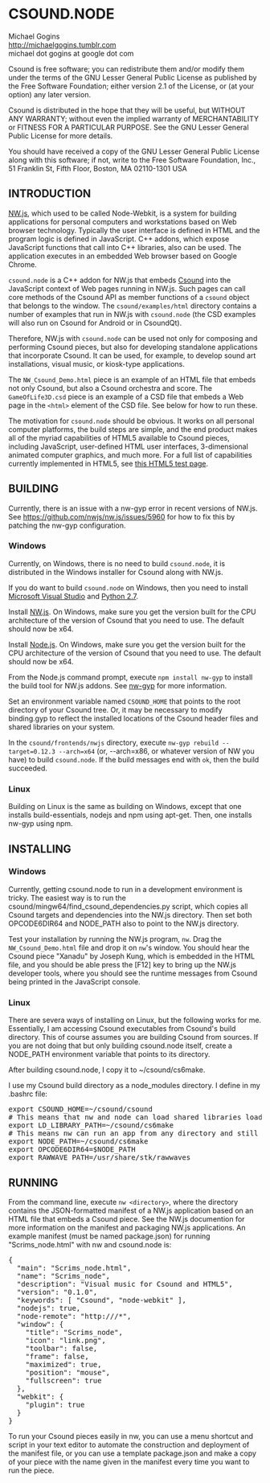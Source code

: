# CSOUND.NODE

Michael Gogins<br>
http://michaelgogins.tumblr.com<br>
michael dot gogins at google dot com

Csound is free software; you can redistribute them
and/or modify them under the terms of the GNU Lesser General Public
License as published by the Free Software Foundation; either
version 2.1 of the License, or (at your option) any later version.

Csound is distributed in the hope that they will be useful,
but WITHOUT ANY WARRANTY; without even the implied warranty of
MERCHANTABILITY or FITNESS FOR A PARTICULAR PURPOSE.  See the
GNU Lesser General Public License for more details.

You should have received a copy of the GNU Lesser General Public
License along with this software; if not, write to the Free Software
Foundation, Inc., 51 Franklin St, Fifth Floor, Boston, MA
02110-1301 USA

## INTRODUCTION

[NW.js][nwjs], which used to be called Node-Webkit, is a system for building applications
for personal computers and workstations based on Web browser technology. Typically
the user interface is defined in HTML and the program logic is defined in JavaScript.
C++ addons, which expose JavaScript functions that call into C++ libraries, also can
be used. The application executes in an embedded Web browser based on Google Chrome.

`csound.node` is a C++ addon for NW.js that embeds [Csound][csound] into the JavaScript context
of Web pages running in NW.js. Such pages can call core methods of the Csound API
as member functions of a `csound` object that belongs to the window. The
`csound/examples/html` directory contains a number of examples that run in NW.js with
`csound.node` (the CSD examples will also run on Csound for Android or in CsoundQt).

Therefore, NW.js with `csound.node` can be used not only for composing and performing
Csound pieces, but also for developing standalone applications that incorporate Csound.
It can be used, for example, to develop sound art installations, visual music, or kiosk-type
applications.

The `NW_Csound_Demo.html` piece is an example of
an HTML file that embeds not only Csound, but also a Csound orchestra and score. The
`GameOfLife3D.csd` piece is an example of a CSD file that embeds a Web page in the
`<html>` element of the CSD file. See below for how to run these.

The motivation for `csound.node` should be obvious. It works on all personal computer
platforms, the build steps are simple, and the
end product makes all of the myriad capabilities of HTML5 available to Csound pieces,
including JavaScript, user-defined HTML user interfaces, 3-dimensional animated computer
graphics, and much more. For a full list of capabilities currently implemented in HTML5, see
[this HTML5 test page][html5test].

## BUILDING

Currently, there is an issue with a nw-gyp error in recent versions of NW.js. See https://github.com/nwjs/nw.js/issues/5960 for how to fix this by patching the nw-gyp configuration.

### Windows

Currently, on Windows, there is no need to build `csound.node`, it is distributed in the
Windows installer for Csound along with NW.js.

If you do want to build `csound.node` on Windows, then you need to install [Microsoft Visual Studio][msvs]
and [Python 2.7][python].

Install [NW.js](nwjs). On Windows, make sure you get the version built for the CPU architecture of the
version of Csound that you need to use. The default should now be x64.

Install [Node.js](https://nodejs.org/en/). On Windows, make sure you get the version built for the CPU architecture of the
version of Csound that you need to use. The default should now be x64.

From the Node.js command prompt, execute `npm install nw-gyp` to install the build tool
for NW.js addons. See [nw-gyp](http://docs.nwjs.io/en/v0.13.0-rc2/For%20Users/Advanced/Use%20Native%20Node%20Modules/) for more information.

Set an environment variable named `CSOUND_HOME` that points to the root directory of
your Csound tree. Or, it may be necessary to modify binding.gyp to reflect the
installed locations of the Csound header files and shared libraries on your system.

In the `csound/frontends/nwjs` directory, execute `nw-gyp rebuild --target=0.12.3 --arch=x64` (or, --arch=x86, or whatever version of NW you have) to build `csound.node`. If the build messages end with `ok`, then the build succeeded.

### Linux

Building on Linux is the same as building on Windows, except that one installs build-essentials, nodejs and npm using apt-get. Then, one installs nw-gyp using npm.

## INSTALLING

### Windows

Currently, getting csound.node to run in a development environment is tricky. The easiest way is to run the csound/mingw64/find_csound_dependencies.py script,
which copies all Csound targets and dependencies into the NW.js directory. Then set both OPCODE6DIR64 and NODE_PATH also to point to the NW.js directory.

Test your installation by running the NW.js program, `nw`. Drag the `NW_Csound_Demo.html` file
and drop it on `nw`'s window. You should hear the Csound piece "Xanadu" by Joseph Kung,
which is embedded in the HTML file, and you should be able press the [F12] key
to bring up the NW.js developer tools, where you should see the runtime messages
from Csound being printed in the JavaScript console.

### Linux

There are severa ways of installing on Linux, but the following works for me. Essentially, I am accessing Csound executables from Csound's build directory. This of course assumes you are building Csound from sources. If you are not doing that but only building csound.node itself, create a NODE_PATH environment variable that points to its directory.

After building csound.node, I copy it to ~/csound/cs6make.

I use my Csound build directory as a node_modules directory. I define in my .bashrc file:

<pre>
export CSOUND_HOME=~/csound/csound
# This means that nw and node can load shared libraries loaded by csound.node.
export LD_LIBRARY_PATH=~/csound/cs6make
# This means nw can run an app from any directory and still require csound.node.
export NODE_PATH=~/csound/cs6make
export OPCODE6DIR64=$NODE_PATH
export RAWWAVE_PATH=/usr/share/stk/rawwaves
</pre>

## RUNNING

From the command line, execute `nw <directory>`, where the directory contains the
JSON-formatted manifest of a NW.js application based on an HTML file that embeds a
Csound piece. See the NW.js documention for more information on the manifest and
packaging NW.js applications. An example manifest (must be named package.json) for
running "Scrims_node.html" with nw and csound.node is:

<pre>
{
  "main": "Scrims_node.html",
  "name": "Scrims_node",
  "description": "Visual music for Csound and HTML5",
  "version": "0.1.0",
  "keywords": [ "Csound", "node-webkit" ],
  "nodejs": true,
  "node-remote": "http://<all-urls>/*",
  "window": {
    "title": "Scrims_node",
    "icon": "link.png",
    "toolbar": false,
    "frame": false,
    "maximized": true,
    "position": "mouse",
    "fullscreen": true
  },
  "webkit": {
    "plugin": true
  }
}
</pre>

To run your Csound pieces easily in nw, you can use a menu shortcut and script in
your text editor to automate the construction and deployment
of the manifest file, or you can use a template package.json and make a copy of your
piece with the name given in the manifest every time you want to run the piece.

[csound]: http://csound.github.io/
[nwjs]: http://nwjs.io/
[iojs]: https://iojs.org/en/index.html/
[msvs]: https://www.visualstudio.com/
[html5test]: https://html5test.com/
[gcc]: https://gcc.gnu.org/
[python]: http://www.python.org/
[nw-gyp]: https://github.com/nwjs/nw-gyp/
